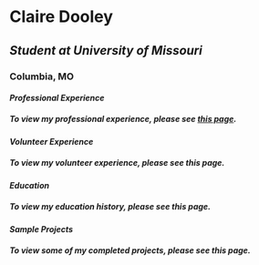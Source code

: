 # **Claire Dooley**
## *Student at University of Missouri*
### Columbia, MO
#### ***Professional Experience***
##### To view my professional experience, please see [this page](https://github.com/cmld18/INFOTC1000Project/blob/fafb486f7ce121f953ffd7a7cad6728807b8f2ed/Professional%20Experience.md).
#### ***Volunteer Experience***
##### To view my volunteer experience, please see this page.
#### ***Education***
##### To view my education history, please see this page.
#### ***Sample Projects***
##### To view some of my completed projects, please see this page.

